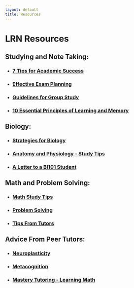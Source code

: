 ```yaml
---
layout: default
title: Resources
---
```

# LRN Resources

## Studying and Note Taking:

* ### [7 Tips for Academic Success](https://drive.google.com/open?id=14foLg82VZf4r9vc6hfPWidW215wL3UKE)
* ### [Effective Exam Planning ](https://drive.google.com/open?id=1L8f2vqQRSDQViyYtcaOeFXnq-tJP4T5Q)
* ### [Guidelines for Group Study](https://drive.google.com/open?id=1oEDDeLbyDicaOoRE_px0Q9rke5wOn_K0)
* ### [10 Essential Principles of Learning and Memory](https://drive.google.com/open?id=1DKgsrVGRpcPMsqTQPW6ZvS7uo6AYt5eh)

## Biology:

* ### [Strategies for Biology](https://drive.google.com/open?id=1G7k-zGrE4hU_a3WvfPYdDikTYk3uKJfb)
* ### [Anatomy and Physiology - Study Tips](https://drive.google.com/open?id=1KwSDtwTxnK1KMJxB1grWKIfoKwbqsAvu)
* ### [A Letter to a BI101 Student](https://drive.google.com/open?id=1u61LgbQVTbi2Krk6Rg3Jf-8S1mj3s1Ji)

## Math and Problem Solving:

* ### [Math Study Tips](https://drive.google.com/file/d/1s3JrRW7-OQjM-l7E1OcEtCLcxa-TWg-i/view?usp=sharing)
* ### [Problem Solving](https://drive.google.com/file/d/1fJXyK0cjmcT5m7JewefLz6RmlRPtAupU/view?usp=sharing)
* ### [Tips From Tutors](https://drive.google.com/file/d/1Jy2rHqwSGFQOKsT3jNDZE-F3zi2ASFMt/view?usp=sharing)

## Advice From Peer Tutors:

* ### [Neuroplasticity](https://drive.google.com/file/d/1-Tafd_1FXAzrDdpLYGF1EDyWiOfzV8Ys/view?usp=sharing)
* ### [Metacognition](https://drive.google.com/file/d/1OsOLOPQckAmXOfaNnTv6endw-pR4d6qW/view?usp=sharing)
* ### [Mastery Tutoring - Learning Math](https://drive.google.com/open?id=1ggOJNOVahWybbQPxZlWzK5lDA73FuvYr)
